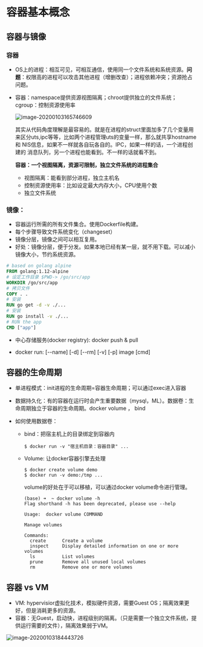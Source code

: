 # 容器基本概念

 ## 容器与镜像

### 容器

+ OS上的进程：相互可见，可相互通信，使用同一个文件系统和系统资源。**问题**：权限高的进程可以攻击其他进程（增删改查）；进程依赖冲突；资源抢占问题。

+ 容器：namespace提供资源视图隔离；chroot提供独立的文件系统；cgroup：控制资源使用率

  ![image-20200103165746609](/Users/cui/WorkSpace/DockerSpace/my-gitbook/CNCF/note1/figure/1.png)

  其实从代码角度理解是最容易的。就是在进程的struct里面加多了几个变量用来区分uts,ipc等等，比如两个进程管理uts的变量一样，那么就共享hostname 和 NIS信息，如果不一样就各自玩各自的。IPC，如果一样的话，一个进程创建的 消息队列，另一个进程也能看到。不一样的话就看不到。

  **容器：一个视图隔离，资源可限制，独立文件系统的进程集合**

  + 视图隔离：能看到部分进程，独立主机名
  + 控制资源使用率：比如设定最大内存大小，CPU使用个数
  + 独立文件系统

### 镜像：

+ 容器运行所需的所有文件集合。使用Dockerfile构建。
+ 每个步骤导致文件系统变化（changeset）
+ 镜像分层，镜像之间可以相互复用。
+ 好处：镜像分层，便于分发。如果本地已经有某一层，就不用下载。可以减小镜像大小，节约系统资源。

``` dockerfile
# based on golang alpine
FROM golang:1.12-alpine
# 设定工作目录 $PWD-> /go/src/app
WORKDIR /go/src/app
# 拷贝文件
COPY . .
# 安装
RUN go get -d -v ./...
# 安装
RUN go install -v ./...
# RUN the app
CMD ["app"]
```

+ 中心存储服务(docker registry): docker push & pull

+ docker run: [--name] [-d] [--rm] [-v] [-p] image [cmd]

## 容器的生命周期

+ 单进程模式：init进程的生命周期=容器生命周期；可以通过exec进入容器

+ 数据持久化：有的容器在运行时会产生重要数据（mysql，ML）。数据卷：生命周期独立于容器的生命周期。docker volume ， bind

+ 如何使用数据卷：

  + bind：把宿主机上的目录绑定到容器内

    ``` shell
    $ docker run -v "宿主机目录：容器目录" ...
    ```

  + Volume: 让docker容器引擎去处理

    ``` shell
    $ docker create volume demo
    $ docker run -v demo:/tmp ...
    ```

    volume的好处在于可以移植，可以通过docker volume命令进行管理。

    ``` shell
    (base) ➜  ~ docker volume -h
    Flag shorthand -h has been deprecated, please use --help
    
    Usage:	docker volume COMMAND
    
    Manage volumes
    
    Commands:
      create      Create a volume
      inspect     Display detailed information on one or more volumes
      ls          List volumes
      prune       Remove all unused local volumes
      rm          Remove one or more volumes
    ```

    

## 容器 vs VM

+ VM: hypervisior虚拟化技术，模拟硬件资源，需要Guest OS；隔离效果更好，但是消耗更多的资源。
+ 容器：无Guest，启动快，进程级别的隔离。（只是需要一个独立文件系统，提供运行需要的文件），隔离效果弱于VM。

![image-20200103184443726](/Users/cui/WorkSpace/DockerSpace/my-gitbook/CNCF/note1/figure/2.png)
